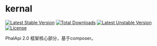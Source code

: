 # kernal

[![Latest Stable Version](https://poser.pugx.org/phalapi/kernal/v/stable)](https://packagist.org/packages/phalapi/kernal)
[![Total Downloads](https://poser.pugx.org/phalapi/kernal/downloads)](https://packagist.org/packages/phalapi/kernal)
[![Latest Unstable Version](https://poser.pugx.org/phalapi/kernal/v/unstable)](https://packagist.org/packages/phalapi/kernal)
[![License](https://poser.pugx.org/phalapi/kernal/license)](https://packagist.org/packages/phalapi/kernal)


PhalApi 2.0 框架核心部分，基于composer。
